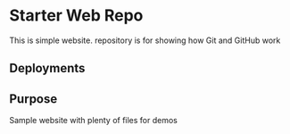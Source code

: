 # Starter Web Repo

This is simple website. repository is for showing how Git and GitHub work

## Deployments

## Purpose

Sample website with plenty of files for demos